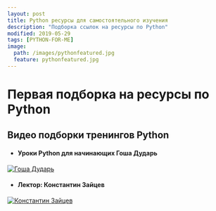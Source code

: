 ```yaml
---
layout: post
title: Python ресурсы для самостоятельного изучения
description: "Подборка ссылок на ресурсы по Python"
modified: 2019-05-29
tags: [PYTHON-FOR-ME]
image:
  path: /images/pythonfeatured.jpg
  feature: pythonfeatured.jpg
---
```


# Первая подборка на ресурсы по Python

## Видео подборки тренингов Python

- #### Уроки Python для начинающих Гоша Дударь

[![Гоша Дударь](https://img.youtube.com/vi/n0xtO0x81cg/1.jpg)](https://www.youtube.com/watch?v=n0xtO0x81cg&list=PL0lO_mIqDDFXgfuxOEDTCwsWmKezOaDTu)


- #### Лектор: Константин Зайцев

[![Константин Зайцев](https://img.youtube.com/vi/3e8Rd5ChZoQ/2.jpg)](https://www.youtube.com/watch?v=9rWBsVCzEd8&list=PLwwk4BHih4fgjKq7SVsaQUHbshqaOAhI8&index=1)
